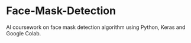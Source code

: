 # Face-Mask-Detection
AI coursework on face mask detection algorithm using Python, Keras and Google Colab. 
